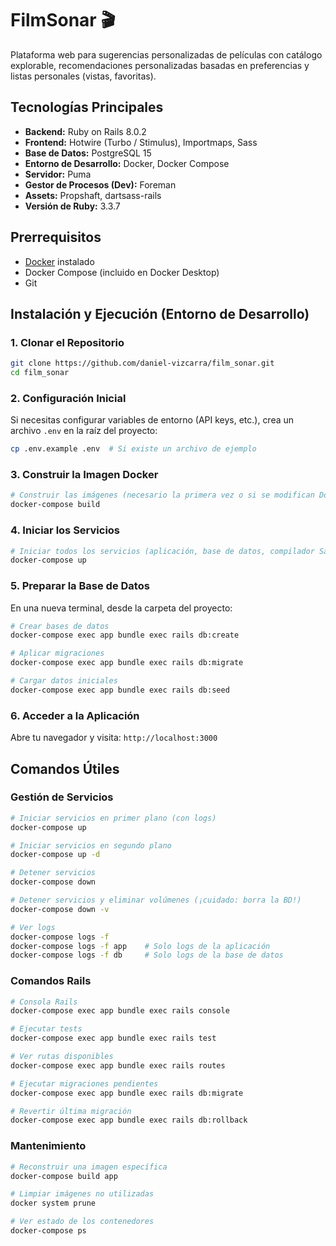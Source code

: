 # FilmSonar 🎬

Plataforma web para sugerencias personalizadas de películas con catálogo explorable, recomendaciones personalizadas basadas en preferencias y listas personales (vistas, favoritas).

## Tecnologías Principales

* **Backend:** Ruby on Rails 8.0.2
* **Frontend:** Hotwire (Turbo / Stimulus), Importmaps, Sass
* **Base de Datos:** PostgreSQL 15
* **Entorno de Desarrollo:** Docker, Docker Compose
* **Servidor:** Puma
* **Gestor de Procesos (Dev):** Foreman
* **Assets:** Propshaft, dartsass-rails
* **Versión de Ruby:** 3.3.7

## Prerrequisitos

* [Docker](https://www.docker.com/products/docker-desktop/) instalado
* Docker Compose (incluido en Docker Desktop)
* Git


## Instalación y Ejecución (Entorno de Desarrollo)

### 1. Clonar el Repositorio
```bash
git clone https://github.com/daniel-vizcarra/film_sonar.git
cd film_sonar
```

### 2. Configuración Inicial
Si necesitas configurar variables de entorno (API keys, etc.), crea un archivo `.env` en la raíz del proyecto:
```bash
cp .env.example .env  # Si existe un archivo de ejemplo
```

### 3. Construir la Imagen Docker
```bash
# Construir las imágenes (necesario la primera vez o si se modifican Dockerfile/Gemfile)
docker-compose build
```

### 4. Iniciar los Servicios
```bash
# Iniciar todos los servicios (aplicación, base de datos, compilador Sass)
docker-compose up
```

### 5. Preparar la Base de Datos
En una nueva terminal, desde la carpeta del proyecto:
```bash
# Crear bases de datos
docker-compose exec app bundle exec rails db:create

# Aplicar migraciones
docker-compose exec app bundle exec rails db:migrate

# Cargar datos iniciales
docker-compose exec app bundle exec rails db:seed
```

### 6. Acceder a la Aplicación
Abre tu navegador y visita: `http://localhost:3000`

## Comandos Útiles

### Gestión de Servicios
```bash
# Iniciar servicios en primer plano (con logs)
docker-compose up

# Iniciar servicios en segundo plano
docker-compose up -d

# Detener servicios
docker-compose down

# Detener servicios y eliminar volúmenes (¡cuidado: borra la BD!)
docker-compose down -v

# Ver logs
docker-compose logs -f
docker-compose logs -f app    # Solo logs de la aplicación
docker-compose logs -f db     # Solo logs de la base de datos
```

### Comandos Rails
```bash
# Consola Rails
docker-compose exec app bundle exec rails console

# Ejecutar tests
docker-compose exec app bundle exec rails test

# Ver rutas disponibles
docker-compose exec app bundle exec rails routes

# Ejecutar migraciones pendientes
docker-compose exec app bundle exec rails db:migrate

# Revertir última migración
docker-compose exec app bundle exec rails db:rollback
```

### Mantenimiento
```bash
# Reconstruir una imagen específica
docker-compose build app

# Limpiar imágenes no utilizadas
docker system prune

# Ver estado de los contenedores
docker-compose ps
```

